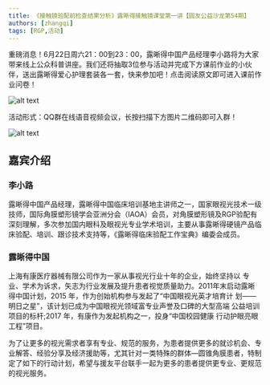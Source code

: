```yaml
---
title: 《接触镜验配前检查结果分析》露晰得接触镜课堂第一讲【圆友公益沙龙第54期】
authors: [zhangqi]
tags: [RGP,活动]
---
```


重磅消息！6月22日周六21：00到23：00，露晰得中国产品经理李小路将为大家带来线上公众科普讲座。我们还将抽取3位参与活动并完成下方课前作业的小伙伴，送出露晰得爱心护理套装各一套，快来参加吧！点击阅读原文即可进入课前作业问卷！

![alt text](/events/assets/2019-06-17-《接触镜验配前检查结果分析》露晰得接触镜课堂第二讲【圆友公益沙龙第57期】-1.png)

活动形式：QQ群在线语音视频会议，长按扫描下方图片二维码即可入群！

![alt text](/events/assets/2019-05-15-《接触镜验配前检查结果分析》露晰得接触镜课堂第一讲【圆友公益沙龙第54期】.png)

## 嘉宾介绍

### 李小路

露晰得中国产品经理，露晰得中国临床培训基地主讲师之一，国家眼视光技术一级技师，国际角膜塑形镜学会亚洲分会（IAOA）会员，对角膜塑形镜及RGP验配有深刻理解，多次参加国内眼科及眼视光专业学术培训，主要从事露晰得硬镜产品临床验配、培训、跟诊技术支持等，《露晰得临床验配工作宝典》编委会成员。

### 露晰得中国

上海有康医疗器械有限公司作为一家从事视光行业十年的企业，始终坚持以 专业、学术为诉求，矢志为行业发展及提升患者视觉质量助力。2011年末启动露晰得中国计划，2015 年，作为创始机构参与发起了“中国眼视光英才培育计 划——明日之星”，该计划已成为中国眼视光领域富专业声誉及口碑的大型高端 公益培训项目的标杆;2017 年，有康作为发起机构之一，投身“中国校园健康 行动护眼亮眼工程”项目。

为了让更多的视光需求者享有专业、规范的服务，为患者提供更多的就诊机会、专业解答、经验分享及经济援助等，尤其针对一类特殊的群体—圆锥角膜患者，特制定了如下的行动计划，希望与援友平台联手一起为更多的患者提供更专业、更规范的视光服务。
